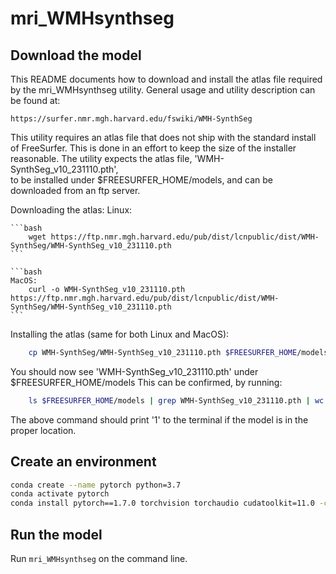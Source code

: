 # mri_WMHsynthseg

## Download the model 

This README documents how to download and install the atlas file required by the
mri_WMHsynthseg utility. General usage and utility description can be found at:
    
    https://surfer.nmr.mgh.harvard.edu/fswiki/WMH-SynthSeg

This utility requires an atlas file that does not ship with the standard install
of FreeSurfer. This is done in an effort to keep the size of the installer
reasonable. The utility expects the atlas file, 'WMH-SynthSeg_v10_231110.pth',  
to be installed under $FREESURFER_HOME/models, and can be downloaded from an ftp
server.

Downloading the atlas:
    Linux:
    
    ```bash
        wget https://ftp.nmr.mgh.harvard.edu/pub/dist/lcnpublic/dist/WMH-SynthSeg/WMH-SynthSeg_v10_231110.pth 
    ```

    ```bash
    MacOS:
        curl -o WMH-SynthSeg_v10_231110.pth https://ftp.nmr.mgh.harvard.edu/pub/dist/lcnpublic/dist/WMH-SynthSeg/WMH-SynthSeg_v10_231110.pth 
    ```

Installing the atlas (same for both Linux and MacOS):
```bash
    cp WMH-SynthSeg/WMH-SynthSeg_v10_231110.pth $FREESURFER_HOME/models
```

You should now see 'WMH-SynthSeg_v10_231110.pth' under $FREESURFER_HOME/models
This can be confirmed, by running:
```bash
    ls $FREESURFER_HOME/models | grep WMH-SynthSeg_v10_231110.pth | wc -l
```

The above command should print '1' to the terminal if the model is in the proper
location.

## Create an environment 
```bash
conda create --name pytorch python=3.7
conda activate pytorch
conda install pytorch==1.7.0 torchvision torchaudio cudatoolkit=11.0 -c pytorch*
```

## Run the model

Run `mri_WMHsynthseg` on the command line.
